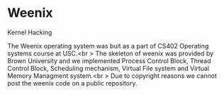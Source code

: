 # Weenix
Kernel Hacking

The Weenix operating system was buit as a part of CS402 Operating systems course at USC.<br \>
The skeleton of weenix was provided by Brown University and we implemented Process Control Block, Thread Control Block, Scheduling mechanism, Virtual File system and Virtual Memory Managment system.<br \>
Due to copyright reasons we cannot post the weenix code on a public repository.
